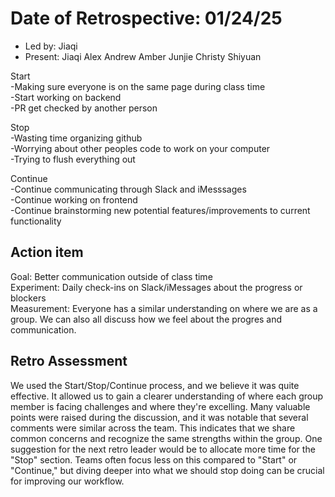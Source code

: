 # Date of Retrospective: 01/24/25

* Led by: Jiaqi
* Present: Jiaqi Alex Andrew Amber Junjie Christy Shiyuan

Start\
-Making sure everyone is on the same page during class time<br />
-Start working on backend<br />
-PR get checked by another person<br />

Stop\
-Wasting time organizing github<br />
-Worrying about other peoples code to work on your computer<br />
-Trying to flush everything out<br />

Continue\
-Continue communicating through Slack and iMesssages<br />
-Continue working on frontend<br />
-Continue brainstorming new potential features/improvements to current functionality<br />

## Action item
Goal: Better communication outside of class time<br />
Experiment: Daily check-ins on Slack/iMessages about the progress or blockers<br />
Measurement: Everyone has a similar understanding on where we are as a group. We can also all discuss how we feel about the progres and communication.<br />

## Retro Assessment
We used the Start/Stop/Continue process, and we believe it was quite effective. It allowed us to gain a clearer understanding of where each group member is facing challenges and where they're excelling. Many valuable points were raised during the discussion, and it was notable that several comments were similar across the team. This indicates that we share common concerns and recognize the same strengths within the group. One suggestion for the next retro leader would be to allocate more time for the "Stop" section. Teams often focus less on this compared to "Start" or "Continue," but diving deeper into what we should stop doing can be crucial for improving our workflow.
